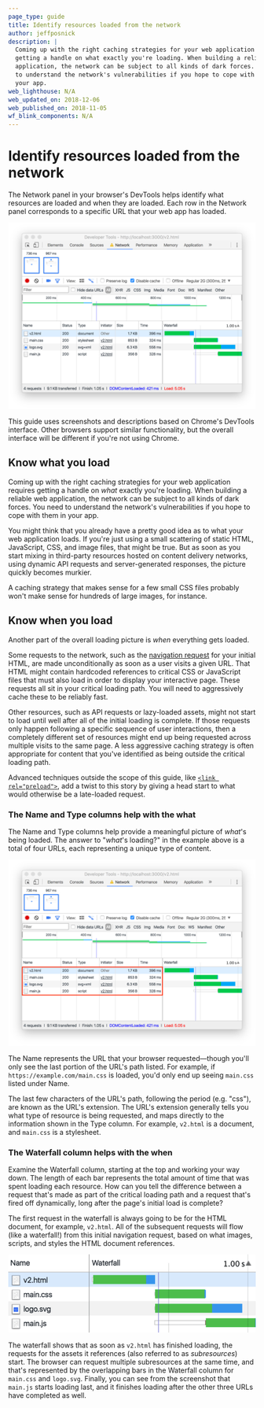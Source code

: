 ```yaml
---
page_type: guide
title: Identify resources loaded from the network
author: jeffposnick
description: |
  Coming up with the right caching strategies for your web application requires
  getting a handle on what exactly you're loading. When building a reliable web
  application, the network can be subject to all kinds of dark forces. You need
  to understand the network's vulnerabilities if you hope to cope with them in
  your app.
web_lighthouse: N/A
web_updated_on: 2018-12-06
web_published_on: 2018-11-05
wf_blink_components: N/A
---
```


# Identify resources loaded from the network

The Network panel in your browser's DevTools helps identify what resources are
loaded and when they are loaded. Each row in the Network panel corresponds to a
specific URL that your web app has loaded.

![Chrome DevTools' network panel.](./network-panel.png)

<div class="aside note">
This guide uses screenshots and descriptions based on Chrome's DevTools
interface. Other browsers support similar functionality, but the overall
interface will be different if you're not using Chrome.
</div>

## Know what you load

Coming up with the right caching strategies for your web application requires
getting a handle on _what_ exactly you're loading. When building a reliable web
application, the network can be subject to all kinds of dark forces. You need to
understand the network's vulnerabilities if you hope to cope with them in your
app.

You might think that you already have a pretty good idea as to what your web
application loads. If you're just using a small scattering of static HTML,
JavaScript, CSS, and image files, that might be true. But as soon as you start
mixing in third-party resources hosted on content delivery networks, using dynamic API
requests and server-generated responses, the picture quickly becomes murkier.

A caching strategy that makes sense for a few small CSS files probably won't
make sense for hundreds of large images, for instance.

## Know when you load

Another part of the overall loading picture is _when_ everything gets loaded.

Some requests to the network, such as the
[navigation request](https://developer.mozilla.org/en-US/docs/Web/API/Request/mode#Value)
for your initial HTML, are made unconditionally as soon as a user visits a given
URL. That HTML might contain hardcoded references to critical CSS or JavaScript
files that must also load in order to display your interactive page. These
requests all sit in your critical loading path. You will need to aggressively
cache these to be reliably fast.

Other resources, such as API requests or lazy-loaded assets, might not
start to load until well after all of the initial loading is complete. If
those requests only happen following a specific sequence of user interactions,
then a completely different set of resources might end up being requested
across multiple visits to the same page. A less aggressive caching strategy is
often appropriate for content that you've identified as being outside the
critical loading path.

<div class="aside note">
Advanced techniques outside the scope of this guide, like 
<a href="https://developer.mozilla.org/en-US/docs/Web/HTML/Preloading_content"><code>&lt;link rel="preload"&gt;</code></a>,
add a twist to this story by giving a head start to what would otherwise be a
late-loaded request.
</div>

### The Name and Type columns help with the what

The Name and Type columns help provide a meaningful picture of _what_'s being
loaded. The answer to "_what_'s loading?" in the example above is a total of four URLs, each
representing a unique type of content.

![Chrome DevTools' network panel showing four files loading.](./network-panel-urls.png)

The Name represents the URL that your browser requested—though you'll only see
the last portion of the URL's path listed. For example, if
`https://example.com/main.css` is loaded, you'd only end up seeing `main.css`
listed under Name.

The last few characters of the URL's path, following the
period (e.g. "css"), are known as the URL's extension.
The URL's extension generally tells you what type of resource is being requested,
and maps directly to the information shown in the Type column. For example,
`v2.html` is a document, and `main.css` is a stylesheet.

### The Waterfall column helps with the when

Examine the Waterfall column, starting at the top and working your way down. The
length of each bar represents the total amount of time that was spent loading
each resource. How can you tell the difference between a request that's made as
part of the critical loading path and a request that's fired off dynamically,
long after the page's initial load is complete?

The first request in the waterfall is always going to be for the HTML document,
for example, `v2.html`. All of the subsequent requests will flow (like a
waterfall!) from this initial navigation request, based on what images, scripts,
and styles the HTML document references.

<img class="screenshot" src="./waterfall.png" alt="Chrome DevTools' waterfall view.">

The waterfall shows that as soon as `v2.html` has finished loading, the requests
for the assets it references (also referred to as _subresources_) start. The
browser can request multiple subresources at the same time, and that's
represented by the overlapping bars in the Waterfall column for `main.css` and
`logo.svg`. Finally, you can see from the screenshot that `main.js` starts
loading last, and it finishes loading after the other three URLs have completed
as well. 
